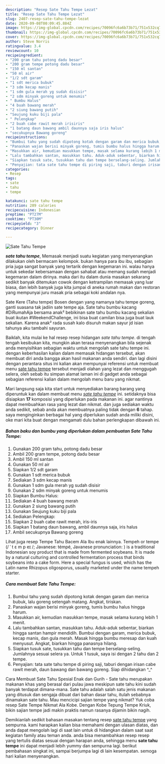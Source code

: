 ```yaml
---
description: "Resep Sate Tahu Tempe Lezat"
title: "Resep Sate Tahu Tempe Lezat"
slug: 2407-resep-sate-tahu-tempe-lezat
date: 2020-09-08T00:09:45.884Z
image: https://img-global.cpcdn.com/recipes/70096fc6a6b73b71/751x532cq70/sate-tahu-tempe-foto-resep-utama.jpg
thumbnail: https://img-global.cpcdn.com/recipes/70096fc6a6b73b71/751x532cq70/sate-tahu-tempe-foto-resep-utama.jpg
cover: https://img-global.cpcdn.com/recipes/70096fc6a6b73b71/751x532cq70/sate-tahu-tempe-foto-resep-utama.jpg
author: Steve Norris
ratingvalue: 3.4
reviewcount: 10
recipeingredient:
- "200 gram tahu potong dadu besar"
- "200 gram tempe potong dadu besar"
- "150 ml santan"
- "50 ml air"
- "1/2 sdt garam"
- "1 sdt merica bubuk"
- "3 sdm kecap manis"
- "1 sdm gula merah yg sudah disisir"
- "2 sdm minyak goreng untuk menumis"
- " Bumbu Halus"
- "4 buah bawang merah"
- "2 siung bawang putih"
- "Seujung kuku biji pala"
- " Pelengkap"
- "2 buah cabe rawit merah irisiris"
- "1 batang daun bawang ambil daunnya saja iris halus"
- "secukupnya Bawang goreng"
recipeinstructions:
- "Bumbui tahu yang sudah dipotong kotak dengan garam dan merica bubuk, lalu goreng setengah matang. Angkat, tiriskan."
- "Panaskan wajan berisi minyak goreng, tumis bumbu halus hingga harum."
- "Masukkan air, kemudian masukkan tempe, masak selama kurang lebih 1 menit."
- "Lalu tambahkan santan, masukkan tahu. Aduk-aduk sebentar, biarkan hingga santan hampir mendidih. Bumbui dengan garam, merica bubuk, kecap manis, dan gula merah. Masak hingga bumbu meresap dan kuah menyusut. Angkat, biarkan hingga panasnya hilang."
- "Siapkan tusuk sate, tusukkan tahu dan tempe berselang-seling. Jumlahnya sesuai selera ya. Untuk 1 tusuk, saya isi dengan 2 tahu dan 2 tempe."
- "Penyajian: tata sate tahu tempe di piring saji, taburi dengan irisan cabe rawit merah, daun bawang dan bawang goreng. Siap dihidangkan ^_^"
categories:
- Resep
tags:
- sate
- tahu
- tempe

katakunci: sate tahu tempe 
nutrition: 289 calories
recipecuisine: Indonesian
preptime: "PT27M"
cooktime: "PT30M"
recipeyield: "3"
recipecategory: Dinner

---
```



![Sate Tahu Tempe](https://img-global.cpcdn.com/recipes/70096fc6a6b73b71/751x532cq70/sate-tahu-tempe-foto-resep-utama.jpg)

<b><i>sate tahu tempe</i></b>, Memasak menjadi suatu kegiatan yang menyenangkan dilakukan oleh bermacam kelompok. bukan hanya para ibu ibu, sebagian pria juga sangat banyak yang tertarik dengan kegemaran ini. walau hanya untuk sekedar kebersamaan dengan sahabat atau memang sudah menjadi kegemaran dalam dirinya. maka dari itu dalam dunia masakan sekarang sedikit banyak ditemukan cowok dengan ketrampilan memasak yang luar biasa, dan lebih banyak juga kita jumpai di aneka rumah makan dan restoran yang mempunyai juru masak pria sebagai koki andalan nya.

Sate Kere (Tahu tempe) Bosen dengan yang namanya tahu tempe goreng, ganti suasana tak jadiin sate tempe aja. Sate tahu bumbu kacang #DiRumahAja bersama anak² bebikinan sate tahu bumbu kacang sekalian buat ikutan #WeekendChallenge, ini bisa buat camilan bisa juga buat lauk sekalian. Karena anak² rada susah kalo disuruh makan sayur jd isian tahunya aku tambahi sayuran.

Baiklah, kita mulai ke hal resep resep hidangan <i>sate tahu tempe</i>. di tengah tengah kesibukan kita, mungkin akan terasa menyenangkan bila sejenak anda menyisihkan sebagian waktu untuk mengolah sate tahu tempe ini. dengan keberhasilan kalian dalam memasak hidangan tersebut, akan membuat diri anda bangga akan hasil makanan anda sendiri. dan lagi disini dengan perantara situs ini kalian akan mempunyai referensi untuk membuat menu <u>sate tahu tempe</u> tersebut menjadi olahan yang lezat dan menggugah selera, oleh sebab itu simpan alamat laman ini di gadget anda sebagai sebagian referensi kalian dalam mengolah menu baru yang nikmat.


Mari langsung saja kita start untuk menyediakan barang barang yang diperuntuk kan dalam membuat menu <u><i>sate tahu tempe</i></u> ini. setidaknya bisa disiapkan <b>17</b> komposisi yang diperlukan pada makanan ini. agar nantinya dapat membuahkan rasa yang lezat dan nikmat. dan juga sediakan waktu anda sedikit, sebab anda akan membuatnya paling tidak dengan <b>6</b> tahap. saya menginginkan berbagai hal yang diperlukan sudah anda miliki disini, oke mari kita buat dengan mengamati dulu bahan perlengkapan dibawah ini.

<!--inarticleads1-->

##### Bahan baku dan bumbu yang diperlukan dalam pembuatan Sate Tahu Tempe:

1. Gunakan 200 gram tahu, potong dadu besar
1. Ambil 200 gram tempe, potong dadu besar
1. Ambil 150 ml santan
1. Gunakan 50 ml air
1. Siapkan 1/2 sdt garam
1. Gunakan 1 sdt merica bubuk
1. Sediakan 3 sdm kecap manis
1. Gunakan 1 sdm gula merah yg sudah disisir
1. Gunakan 2 sdm minyak goreng untuk menumis
1. Siapkan  Bumbu Halus:
1. Sediakan 4 buah bawang merah
1. Gunakan 2 siung bawang putih
1. Gunakan Seujung kuku biji pala
1. Sediakan  Pelengkap:
1. Siapkan 2 buah cabe rawit merah, iris-iris
1. Siapkan 1 batang daun bawang, ambil daunnya saja, iris halus
1. Ambil secukupnya Bawang goreng


Lihat juga resep Tempe Tahu Bacem Ala Ibu enak lainnya. Tempeh or tempe (/ ˈ t ɛ m p eɪ /; Javanese: témpé, Javanese pronunciation: ) is a traditional Indonesian soy product that is made from fermented soybeans. It is made by a natural culturing and controlled fermentation process that binds soybeans into a cake form. Here a special fungus is used, which has the Latin name Rhizopus oligosporus, usually marketed under the name tempeh starter. 

<!--inarticleads2-->

##### Cara membuat Sate Tahu Tempe:

1. Bumbui tahu yang sudah dipotong kotak dengan garam dan merica bubuk, lalu goreng setengah matang. Angkat, tiriskan.
1. Panaskan wajan berisi minyak goreng, tumis bumbu halus hingga harum.
1. Masukkan air, kemudian masukkan tempe, masak selama kurang lebih 1 menit.
1. Lalu tambahkan santan, masukkan tahu. Aduk-aduk sebentar, biarkan hingga santan hampir mendidih. Bumbui dengan garam, merica bubuk, kecap manis, dan gula merah. Masak hingga bumbu meresap dan kuah menyusut. Angkat, biarkan hingga panasnya hilang.
1. Siapkan tusuk sate, tusukkan tahu dan tempe berselang-seling. Jumlahnya sesuai selera ya. Untuk 1 tusuk, saya isi dengan 2 tahu dan 2 tempe.
1. Penyajian: tata sate tahu tempe di piring saji, taburi dengan irisan cabe rawit merah, daun bawang dan bawang goreng. Siap dihidangkan ^_^


Cara Membuat Sate Tahu Spesial Enak dan Gurih - Sate tahu merupakan makanan khas yang berasal dari pulau jawa meskipun sate tahu kini sudah banyak terdapat dimana-mana. Sate tahu adalah salah satu jenis makanan yang ditusuk dan sengaja dibuat dari bahan dasar tahu, itulah sebabnya dinamakan sate tahu. Mau mencicipi sajian tempe yang nikmat? Yuk coba resep Sate Tempe Nikmat Ala Kobe. Dengan Kobe Tepung Tempe Kriuk, bikin sajian tempe jadi makin praktis namun rasanya dijamin bikin nagih. 

Demikianlah sedikit bahasan masakan tentang resep <u>sate tahu tempe</u> yang sempurna. kami harapkan kalian bisa memahami dengan ulasan diatas, dan anda dapat mengolah lagi di saat lain untuk di hidangkan dalam saat saat kegiatan family atau teman anda. anda bisa menambahkan resep resep yang tertulis diatas sesuai dengan harapan anda, sehingga menu <b>sate tahu tempe</b> ini dapat menjadi lebih yummy dan sempurna lagi. berikut pembahasan singkat ini, sampai berjumpa lagi di lain kesempatan. semoga hari kalian menyenangkan.
